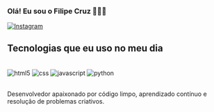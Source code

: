 ### Olá! Eu sou o Filipe Cruz 👨🏾‍💻

[![Instagram](https://img.shields.io/badge/Instagram-E4405F?style=for-the-badge&logo=instagram&logoColor=white)](https://www.instagram.com/ulipevs/profilecard/?igsh=MWRhZ2VjY25ya3Y2aw==)

## Tecnologias que eu uso no meu dia

<div style=""display: inline_block><br/>
  <img align="center" src="https://img.shields.io/badge/HTML5-E34F26?style=for-the-badge&logo=html5&logoColor=white" alt="html5"/>
  <img align="center" src="https://img.shields.io/badge/CSS3-1572B6?style=for-the-badge&logo=css3&logoColor=white" alt="css"/>
  <img align="center" src="https://img.shields.io/badge/JavaScript-F7DF1E?style=for-the-badge&logo=javascript&logoColor=black" alt="javascript"/>
  <img align="center" src="https://img.shields.io/badge/Python-3776AB?style=for-the-badge&logo=python&logoColor=white" alt="python"/>
</div><br/>

Desenvolvedor apaixonado por código limpo, aprendizado contínuo e resolução de problemas criativos.
